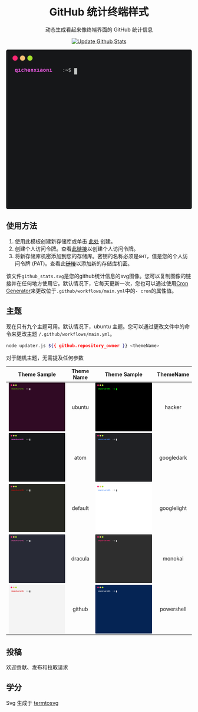 <h1 align='center'>GitHub 统计终端样式</h1>
<p align='center'>动态生成看起来像终端界面的 GitHub 统计信息 </p>

<p align="center" >
  <a href="https://github.com/qichenxiaoni/Github-Stats-Terminal/actions/workflows/main.yml">
    <img src="https://github.com/qichenxiaoni/Github-Stats-Terminal/actions/workflows/main.yml/badge.svg" alt="Update Github Stats" title="Terminal Style GitHub Stats">
  </a>
</p>

<p align='center'>
  <img align="center" src="./github_stats.svg">
</p>

## 使用方法

1. 使用此模板创建新存储库或单击 [此处](https://github.com/yogeshwaran01/github-stats-terminal-style/generate) 创建。
2. 创建个人访问令牌。查看[此链接](https://github.com/settings/tokens)以创建个人访问令牌。
3. 将新存储库机密添加到您的存储库。密钥的名称必须是`GHT`，值是您的个人访问令牌 (PAT)。查看此~~[链接](https://github.com/settings/tokens)~~以添加新的存储库机密。

该文件`github_stats.svg`是您的github统计信息的svg图像。您可以复制图像的链接并在任何地方使用它。默认情况下，它每天更新一次，您也可以通过使用[Cron Generator](https://crontab.guru/)来更改位于`.github/workflows/main.yml`中的`- cron`的属性值。

## 主题

现在只有九个主题可用。默认情况下，ubuntu 主题。您可以通过更改文件中的命令来更改主题 `/.github/workflows/main.yml`。

```bash
node updater.js ${{ github.repository_owner }} <themeName>
```

对于随机主题，无需提及任何参数

|                           **Theme Sample**                            | **Theme Name** |         **Theme Sample**        |  **ThemeName** |
| :-------------------------------------------------------------------: | :------------: | :------------------------------:| :-------------: |
|      <img align="center" src="./themes/ubuntu.svg" alt="ubuntu">      |     ubuntu     | <img align="center" src="./themes/hacker.svg" alt="hacker">  |   hacker   |
|        <img align="center" src="./themes/atom.svg" alt="atom">        |      atom      | <img align="center" src="./themes/googledark.svg" alt="googledark">  |   googledark   |
|     <img align="center" src="./themes/default.svg" alt="default">     |    default     | <img align="center" src="./themes/googlelight.svg" alt="googlelight"> |  googlelight   |
|     <img align="center" src="./themes/dracula.svg" alt="dracula">     |    dracula     | <img align="center" src="./themes/monokai.svg" alt="monokai">     |    monokai     |
|      <img align="center" src="./themes/github.svg" alt="github">      |     github     | <img align="center" src="./themes/powershell.svg" alt="powershell">  |   powershell   |

## 投稿

欢迎贡献、发布和拉取请求

## 学分
Svg 生成于 [termtosvg](https://github.com/nbedos/termtosvg)